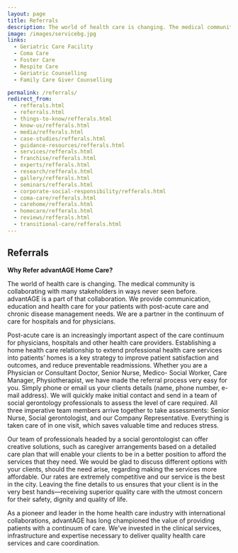 ```yaml
---
layout: page
title: Referrals
description: The world of health care is changing. The medical community is collaborating with many stakeholders in ways never seen before. advantAGE elder care services in bangalore is a part of that collaboration. We provide communication, education and health care for your patients with post-acute care and chronic disease management needs. We are a partner in the continuum of care for hospitals and for physicians.
image: /images/servicebg.jpg
links:
  - Geriatric Care Facility
  - Coma Care
  - Foster Care
  - Respite Care
  - Geriatric Counselling
  - Family Care Giver Counselling

permalink: /referrals/
redirect_from:
  - refferals.html
  - referrals.html
  - things-to-know/refferals.html
  - know-us/refferals.html
  - media/refferals.html
  - case-studies/refferals.html
  - guidance-resources/refferals.html
  - services/refferals.html
  - franchise/refferals.html
  - experts/refferals.html
  - research/refferals.html
  - gallery/refferals.html
  - seminars/refferals.html
  - corporate-social-responsibility/refferals.html
  - coma-care/refferals.html
  - carehome/refferals.html
  - homecare/refferals.html
  - reviews/refferals.html
  - transitional-care/refferals.html
---
```


<h2>Referrals</h2>

<p>
  <strong>Why Refer advantAGE Home Care?</strong>
</p>

<p>
  The world of health care is changing. The medical community is collaborating
  with many stakeholders in ways never seen before. advantAGE is a part of that
  collaboration. We provide communication, education and health care for your
  patients with post-acute care and chronic disease management needs. We are a
  partner in the continuum of care for hospitals and for physicians.
</p>

<p>
  Post-acute care is an increasingly important aspect of the care continuum for
  physicians, hospitals and other health care providers. Establishing a home
  health care relationship to extend professional health care services into
  patients’ homes is a key strategy to improve patient satisfaction and
  outcomes, and reduce preventable readmissions. Whether you are a Physician or
  Consultant Doctor, Senior Nurse, Medico- Social Worker, Care Manager,
  Physiotherapist, we have made the referral process very easy for you. Simply
  phone or email us your clients details (name, phone number, e-mail address).
  We will quickly make initial contact and send in a team of social gerontology
  professionals to assess the level of care required. All three imperative team
  members arrive together to take assessments: Senior Nurse, Social
  gerontologist, and our Company Representative. Everything is taken care of in
  one visit, which saves valuable time and reduces stress.
</p>

<p>
  Our team of professionals headed by a social gerontologist can offer creative
  solutions, such as caregiver arrangements based on a detailed care plan that
  will enable your clients to be in a better position to afford the services
  that they need. We would be glad to discuss different options with your
  clients, should the need arise, regarding making the services more affordable.
  Our rates are extremely competitive and our service is the best in the city.
  Leaving the fine details to us ensures that your client is in the very best
  hands—receiving superior quality care with the utmost concern for their
  safety, dignity and quality of life.
</p>

<p>
  As a pioneer and leader in the home health care industry with international
  collaborations, advantAGE has long championed the value of providing patients
  with a continuum of care. We’ve invested in the clinical services,
  infrastructure and expertise necessary to deliver quality health care services
  and care coordination.
</p>
